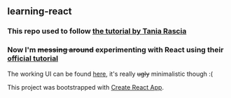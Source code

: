 ## learning-react

### This repo used to follow [the tutorial by Tania Rascia](https://www.taniarascia.com/getting-started-with-react/)

### Now I'm ~~messing around~~ experimenting with React using their [official tutorial](https://reactjs.org/docs/hello-world.html)

The working UI can be found [here](https://tsunderekermit.github.io/learning-react/), it's really ~~ugly~~ minimalistic though :(

This project was bootstrapped with [Create React App](https://github.com/facebook/create-react-app).
